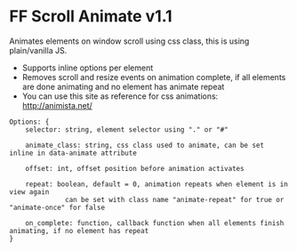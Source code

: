 # FF Scroll Animate v1.1

Animates elements on window scroll using css class, this is using plain/vanilla JS. 

* Supports inline options per element
* Removes scroll and resize events on animation complete, if all elements are done animating and no element has animate repeat
* You can use this site as reference for css animations: http://animista.net/

```
Options: {
	selector: string, element selector using "." or "#"

	animate_class: string, css class used to animate, can be set inline in data-animate attribute

	offset: int, offset position before animation activates

	repeat: boolean, default = 0, animation repeats when element is in view again
			  can be set with class name "animate-repeat" for true or "animate-once" for false

	on_complete: function, callback function when all elements finish animating, if no element has repeat
}
```
